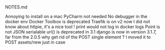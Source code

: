 NOTES.md

Annoying to install on a mac
PyCharm not needed
No debugger in the docker env
Docker Toolbox is deprecated
Traefik is on v2 now
I did not know about httpie, it's a nice tool !
print would not log in docker logs
Point is not JSON serialable
url() is deprecated in 3.1
django is now in version 3.1.7, far from the 2.0.5
why get rid of the POST single element ? I moved it to POST assets/new just in case
